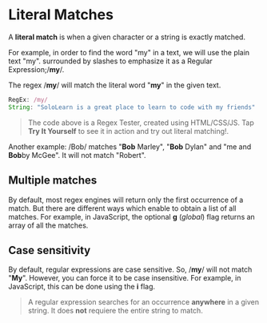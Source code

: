 # Literal Matches

A **literal match** is when a given character or a string is exactly matched.

For example, in order to find the word "my" in a text, we will use the plain text "my".
surrounded by slashes to emphasize it as a Regular Expression;/**my**/.

The regex /**my**/ will match the literal word "**my**" in the given text.
 ```javascript
RegEx: /my/
String: "SoloLearn is a great place to learn to code with my friends"
```

> The code above is a Regex Tester, created using HTML/CSS/JS.
Tap **Try It Yourself** to see it in action and try out literal matching!.

Another example: /Bob/ matches "**Bob** Marley", "**Bob** Dylan" and "me and **Bob**by McGee". It will not match "Robert".

## Multiple matches
By default, most regex engines will return only the first occurrence of a match. But there are different ways which enable to obtain a list of all matches.
For example, in JavaScript, the optional **g** (*global*) flag returns an array of all the matches.

## Case sensitivity
By default, regular expressions are case sensitive.
So, /**my**/ will not match "**My**".
However, you can force it to be case insensitive.
For example, in JavaScript, this can be done using the **i** flag.

> A regular expression searches for an occurrence **anywhere** in a given string. It does **not** requiere the entire string to match.